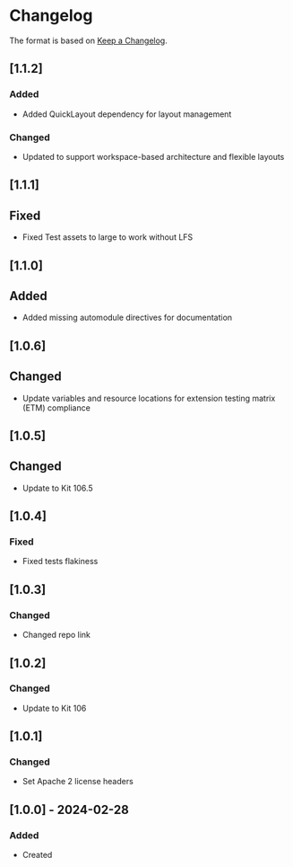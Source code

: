 # Changelog
The format is based on [Keep a Changelog](https://keepachangelog.com/en/1.0.0/).

## [1.1.2]
### Added
- Added QuickLayout dependency for layout management

### Changed
- Updated to support workspace-based architecture and flexible layouts

## [1.1.1]
## Fixed
- Fixed Test assets to large to work without LFS

## [1.1.0]
## Added
- Added missing automodule directives for documentation

## [1.0.6]
## Changed
- Update variables and resource locations for extension testing matrix (ETM) compliance

## [1.0.5]
## Changed
- Update to Kit 106.5

## [1.0.4]
### Fixed
- Fixed tests flakiness

## [1.0.3]
### Changed
- Changed repo link

## [1.0.2]
### Changed
- Update to Kit 106

## [1.0.1]
### Changed
- Set Apache 2 license headers

## [1.0.0] - 2024-02-28
### Added
- Created
